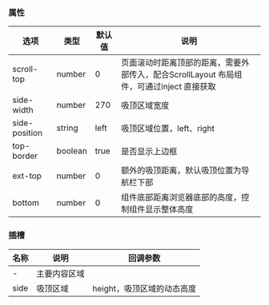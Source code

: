 ### 属性
| 选项            | 类型      | 默认值  | 说明                                                     |
|---------------|---------|------|--------------------------------------------------------|
| scroll-top    | number  | 0    | 页面滚动时距离顶部的距离，需要外部传入，配合ScrollLayout 布局组件，可通过inject 直接获取 |
| side-width    | number  | 270  | 吸顶区域宽度                                                 |
| side-position | string  | left | 吸顶区域位置，left、right                                      |
| top-border    | boolean | true | 是否显示上边框                                                |
| ext-top       | number  | 0    | 额外的吸顶距离，默认吸顶位置为导航栏下部                                   |
| bottom        | number  | 0    | 组件底部距离浏览器底部的高度，控制组件显示整体高度                              |

### 插槽
| 名称   | 说明     | 回调参数             |
|------|--------|------------------|
| -    | 主要内容区域 |                  |
| side | 吸顶区域   | height，吸顶区域的动态高度 |